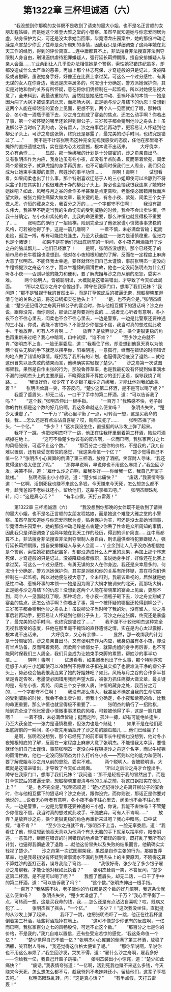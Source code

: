 # 　　第1322章 三杯坦诚酒（六）
　　“我没想到你那晚的女伴既不是收到了请柬的墨大小姐，也不是名正言顺的女朋友程姑娘，而是她这个难登大雅之堂的小警察。虽然早就知道她与你恋爱同居为虚，贴身保护为实，可还是没太拿她当回事，毕竟潜龙庄园案中，她的那份冲动毛躁差点害楚少你丢了性命是众所周知的事情，因此我只是详细调查了这两年她在北天工作的经历，得到的评价简直……连中庸都算不上，非法搜身非法搜查非法剥夺限制人身自由，刑讯逼供虐待犯罪嫌疑人，强行延长羁押期限，擅自安排嫌疑人与亲人会面……丫业余到让人几乎没办法相信她是个警察，索性她犯错违纪虽多，却都没造成什么太严重的恶果，再加上那个林志死保，才奇迹般的只是记过，没被降级或者撤职，虽说她身手好，好像还在比赛上拿过奖，可这么一个过分感性、有勇无谋的女人在你身边，我还是庆幸居多的，何况也十分确定，警方派她保护你，其实是对她和你的关系有所怀疑，意在将你们俩控制在一起监视，所以对她便忽视大意了，全未料到，我最该重视的，居然就是她感性冲动、惹祸坏事的本领——她是因为闯了大祸才被调来的北天，而那场大祸，正是她与沙之舟结下的仇怨！没想到这两个人能在柳晓笙的宴会上见面，更想不到，两个人一见面就红了眼，那种场合，冬小夜一酒瓶子砸下去，沙之舟立刻成了宴会的焦点，还怎么动手啊？你若出了事，第一个被怀疑的哪里还轮得到柳公子，三岁孩子都会猜到他沙之舟头上！虽说柳公子当时听了我的劝，没有留人，沙之舟事后若再动手，更容易让人怀疑到他柳公子头上，可沙之舟这张牌，终究还是暴露了，最完美的动手时间，也终究是错过了……”
　　我不是不计较张明杰这种完全无视我感受的态度，任他在那里毫不掩饰的直抒遗憾之情，实在是内心太过震撼，根本说不出话来。
　　大呼侥幸，又心有余悸……
　　显然，那一晚绑我的计划是十分周密的，沙之舟亲自出马，又有张明杰作为内应，我身边虽有冬小夜，却没有半点防备，反而带着紫苑、闵柔两个娇弱女子，就算虎姐的身手再厉害，也不可能同时保我们三人周全，我们只会成为让她束手束脚的累赘，帮姓沙的事半功倍……
　　阴啊！毒啊！
　　试想看看，如果闵柔也出了什么事，那个特别喜欢迁怒于人的三小姐即使可以冷静到不将屎盆子扣在其实扣了也很难洗干净的柳公子头上，势必也会恼我恨我连累了她的好姐妹吧？如此，风畅与月之谷的合作多半甚至是肯定告吹，老墨便必因错用我而声望大跌，被张力抓住痛脚大做文章，最关键的是，有冬小夜、紫苑、闵柔三个女子做人质，许恒的藏身之处，我百分之万的……一个字都守不住啊！
　　我没有那么伟大，我甚至不确定当我的生命切实的受到威胁的时候，我会不会出卖许恒，但我十分确定，冬小夜和紫苑的命，比我的命更重要，那么许恒也就显得极不重要了……
　　张明杰的确行了一招险棋，险到完全没了他张家谨小慎微事事求稳的风格，可若被他得了手，这是一箭几雕啊？
　　一着不慎，未必满盘皆输；挺而走险，孤注一搏，却有可能绝处逢生，乃至大获全胜——张力是谨慎稳重，但张力也是个赌徒！
　　如果不是在他们亮出底牌前的一瞬间，冬小夜先用酒瓶开了沙之舟的脑瓜瓢儿……他们已经赢了！
　　是啊，张明杰没想到，那个已经死了的前市局市长牛程锦也没想到，他对冬小夜知根知底的了解，反而在一定程度上麻痹大意了张明杰。不能怪我太幸运，要怪就怪他们自己太谨慎，事前张明杰一定没向牛程锦提沙之舟这个名字，而以牛程锦的圆滑世故，他也一定没问张明杰为什么打听冬小夜——否则以他的能力和便利，要了解虎姐与沙之舟从前的恩怨，委实不难。
　　两个聪明人，皆被聪明误，大概就是这错进错出，才导致了今天如此局面。
　　“所以之后沙之舟才仓惶出手，蹲守在我家门口，想绑了我们兄妹？”我问道：“那不是轻视于我的冒然出手，而是打草惊蛇后的被逼无奈，想趁柳晓笙澄清与他的关系之前，将这口锅扣实在他头上？”
　　“是，也不完全是，”张明杰叹道：“楚少还记得沙之舟离开柳公子的宴会时，你与他相互撂下的狠话吗？沙之舟说，跟你没完，而你则说，那话正是你要对他说的……说者无心听者有意啊，冬小夜不会不往心里去，闵柔也不会不往心里去，一边是警察，一边是比警察还要神通的三小姐，你说，我能不害怕吗？不管楚少你信是不信，我当时真的想过就此收手、干脆放弃，可有人不肯啊……”
　　放弃？是放弃沙之舟，换个更狠更稳的角色再重新来过吧？我心中暗骂，口中试探，“谁不肯？”
　　“至少沙之舟就不肯，”张明杰不上当，一脸无辜委屈，道：“我看住了他，却没想到他竟天真以为他两个有头无脑的手下就足以摆平你，阳奉阴违，一意孤行，继而在错误的时间错误的地点做了错误的事情，既打乱了我所有的计划，也逼得我彻底没了退路……就他这份冒失以及失败的结果而言，他确确实实轻视了楚少。”
　　沙之舟第一次试图绑架我，果然是自作主张的行为，那般鲁莽草率，也是我最初没有怀疑到做事滴水不漏的张明杰头上的主要原因，不晓得这算不算姓沙的歪打正着，误导我绕了弯路……
　　“我很好奇，张少花了多少银子雇沙之舟绑我，才能让他对我如此执着？”
　　张明杰耸肩一笑，不答反问，“楚少这第二杯酒，是不是可以喝了呢？”
　　我蹙了蹙眉头，却无二话，一口干了手中的第二杯酒，道：“可以告诉我了吗？”
　　“这个数。”张明杰伸出一根手指。
　　“一百万？”我略感不快，老子敲你的竹杠都是这个数的好几倍啊，我这条命就这么便宜吗？
　　张明杰失笑，“楚少太谦虚了。”
　　“一千万？”我心里平衡了一点，可转而一想，这是买我命的钱，我……怎么还是有点沾沾自喜呢？哎，贱病又犯了……
　　张明杰摇了摇头，“一个亿。”
　　“多少？！”这次我没坐住，直挺挺的从沙发上弹了起来。
　　我吓了一跳，也把张明杰吓了一跳，他正在往我杯里倒着第三杯酒，险些将酒瓶掉在地上。
　　“这可不像楚少你该有的反应啊，一亿而已啊，我张家百分之七的风畅股份，可远不止这个数。”
　　“那百分之七是你的价格，不是我的，”我兀自难以置信，还有些受宠若惊的感觉，“我这条命值一个亿？”
　　“楚少觉得自己不值一亿？”张明杰小心翼翼的倒满了第三杯酒，放稳了酒瓶，笑容耐人寻味，“我还觉得这价格太便宜了呢。”
　　“那你早说啊，早说你也不用这么麻烦了，”我坐回沙发，哭笑不得，道：“雇什么沙之舟啊，雇我多好——你给我一亿，我自己开窗子跳楼。”
　　张明杰装出小小惊诧，道：“楚少如此痛快？”
　　“废话，”我表情夸张道：“一亿啊，活到死我也赚不来这么多钱，今天赚来今天死，怎么想怎么都不亏，趁我爸妈不老妹妹还小，留给他们，这辈子享福去吧。”
　　张明杰眼珠乱转，问：“这是真心话？”
　　“有半点假，天打五雷轰！”

　　第1322章 三杯坦诚酒（六）
　　“我没想到你那晚的女伴既不是收到了请柬的墨大小姐，也不是名正言顺的女朋友程姑娘，而是她这个难登大雅之堂的小警察。虽然早就知道她与你恋爱同居为虚，贴身保护为实，可还是没太拿她当回事，毕竟潜龙庄园案中，她的那份冲动毛躁差点害楚少你丢了性命是众所周知的事情，因此我只是详细调查了这两年她在北天工作的经历，得到的评价简直……连中庸都算不上，非法搜身非法搜查非法剥夺限制人身自由，刑讯逼供虐待犯罪嫌疑人，强行延长羁押期限，擅自安排嫌疑人与亲人会面……丫业余到让人几乎没办法相信她是个警察，索性她犯错违纪虽多，却都没造成什么太严重的恶果，再加上那个林志死保，才奇迹般的只是记过，没被降级或者撤职，虽说她身手好，好像还在比赛上拿过奖，可这么一个过分感性、有勇无谋的女人在你身边，我还是庆幸居多的，何况也十分确定，警方派她保护你，其实是对她和你的关系有所怀疑，意在将你们俩控制在一起监视，所以对她便忽视大意了，全未料到，我最该重视的，居然就是她感性冲动、惹祸坏事的本领——她是因为闯了大祸才被调来的北天，而那场大祸，正是她与沙之舟结下的仇怨！没想到这两个人能在柳晓笙的宴会上见面，更想不到，两个人一见面就红了眼，那种场合，冬小夜一酒瓶子砸下去，沙之舟立刻成了宴会的焦点，还怎么动手啊？你若出了事，第一个被怀疑的哪里还轮得到柳公子，三岁孩子都会猜到他沙之舟头上！虽说柳公子当时听了我的劝，没有留人，沙之舟事后若再动手，更容易让人怀疑到他柳公子头上，可沙之舟这张牌，终究还是暴露了，最完美的动手时间，也终究是错过了……”
　　我不是不计较张明杰这种完全无视我感受的态度，任他在那里毫不掩饰的直抒遗憾之情，实在是内心太过震撼，根本说不出话来。
　　大呼侥幸，又心有余悸……
　　显然，那一晚绑我的计划是十分周密的，沙之舟亲自出马，又有张明杰作为内应，我身边虽有冬小夜，却没有半点防备，反而带着紫苑、闵柔两个娇弱女子，就算虎姐的身手再厉害，也不可能同时保我们三人周全，我们只会成为让她束手束脚的累赘，帮姓沙的事半功倍……
　　阴啊！毒啊！
　　试想看看，如果闵柔也出了什么事，那个特别喜欢迁怒于人的三小姐即使可以冷静到不将屎盆子扣在其实扣了也很难洗干净的柳公子头上，势必也会恼我恨我连累了她的好姐妹吧？如此，风畅与月之谷的合作多半甚至是肯定告吹，老墨便必因错用我而声望大跌，被张力抓住痛脚大做文章，最关键的是，有冬小夜、紫苑、闵柔三个女子做人质，许恒的藏身之处，我百分之万的……一个字都守不住啊！
　　我没有那么伟大，我甚至不确定当我的生命切实的受到威胁的时候，我会不会出卖许恒，但我十分确定，冬小夜和紫苑的命，比我的命更重要，那么许恒也就显得极不重要了……
　　张明杰的确行了一招险棋，险到完全没了他张家谨小慎微事事求稳的风格，可若被他得了手，这是一箭几雕啊？
　　一着不慎，未必满盘皆输；挺而走险，孤注一搏，却有可能绝处逢生，乃至大获全胜——张力是谨慎稳重，但张力也是个赌徒！
　　如果不是在他们亮出底牌前的一瞬间，冬小夜先用酒瓶开了沙之舟的脑瓜瓢儿……他们已经赢了！
　　是啊，张明杰没想到，那个已经死了的前市局市长牛程锦也没想到，他对冬小夜知根知底的了解，反而在一定程度上麻痹大意了张明杰。不能怪我太幸运，要怪就怪他们自己太谨慎，事前张明杰一定没向牛程锦提沙之舟这个名字，而以牛程锦的圆滑世故，他也一定没问张明杰为什么打听冬小夜——否则以他的能力和便利，要了解虎姐与沙之舟从前的恩怨，委实不难。
　　两个聪明人，皆被聪明误，大概就是这错进错出，才导致了今天如此局面。
　　“所以之后沙之舟才仓惶出手，蹲守在我家门口，想绑了我们兄妹？”我问道：“那不是轻视于我的冒然出手，而是打草惊蛇后的被逼无奈，想趁柳晓笙澄清与他的关系之前，将这口锅扣实在他头上？”
　　“是，也不完全是，”张明杰叹道：“楚少还记得沙之舟离开柳公子的宴会时，你与他相互撂下的狠话吗？沙之舟说，跟你没完，而你则说，那话正是你要对他说的……说者无心听者有意啊，冬小夜不会不往心里去，闵柔也不会不往心里去，一边是警察，一边是比警察还要神通的三小姐，你说，我能不害怕吗？不管楚少你信是不信，我当时真的想过就此收手、干脆放弃，可有人不肯啊……”
　　放弃？是放弃沙之舟，换个更狠更稳的角色再重新来过吧？我心中暗骂，口中试探，“谁不肯？”
　　“至少沙之舟就不肯，”张明杰不上当，一脸无辜委屈，道：“我看住了他，却没想到他竟天真以为他两个有头无脑的手下就足以摆平你，阳奉阴违，一意孤行，继而在错误的时间错误的地点做了错误的事情，既打乱了我所有的计划，也逼得我彻底没了退路……就他这份冒失以及失败的结果而言，他确确实实轻视了楚少。”
　　沙之舟第一次试图绑架我，果然是自作主张的行为，那般鲁莽草率，也是我最初没有怀疑到做事滴水不漏的张明杰头上的主要原因，不晓得这算不算姓沙的歪打正着，误导我绕了弯路……
　　“我很好奇，张少花了多少银子雇沙之舟绑我，才能让他对我如此执着？”
　　张明杰耸肩一笑，不答反问，“楚少这第二杯酒，是不是可以喝了呢？”
　　我蹙了蹙眉头，却无二话，一口干了手中的第二杯酒，道：“可以告诉我了吗？”
　　“这个数。”张明杰伸出一根手指。
　　“一百万？”我略感不快，老子敲你的竹杠都是这个数的好几倍啊，我这条命就这么便宜吗？
　　张明杰失笑，“楚少太谦虚了。”
　　“一千万？”我心里平衡了一点，可转而一想，这是买我命的钱，我……怎么还是有点沾沾自喜呢？哎，贱病又犯了……
　　张明杰摇了摇头，“一个亿。”
　　“多少？！”这次我没坐住，直挺挺的从沙发上弹了起来。
　　我吓了一跳，也把张明杰吓了一跳，他正在往我杯里倒着第三杯酒，险些将酒瓶掉在地上。
　　“这可不像楚少你该有的反应啊，一亿而已啊，我张家百分之七的风畅股份，可远不止这个数。”
　　“那百分之七是你的价格，不是我的，”我兀自难以置信，还有些受宠若惊的感觉，“我这条命值一个亿？”
　　“楚少觉得自己不值一亿？”张明杰小心翼翼的倒满了第三杯酒，放稳了酒瓶，笑容耐人寻味，“我还觉得这价格太便宜了呢。”
　　“那你早说啊，早说你也不用这么麻烦了，”我坐回沙发，哭笑不得，道：“雇什么沙之舟啊，雇我多好——你给我一亿，我自己开窗子跳楼。”
　　张明杰装出小小惊诧，道：“楚少如此痛快？”
　　“废话，”我表情夸张道：“一亿啊，活到死我也赚不来这么多钱，今天赚来今天死，怎么想怎么都不亏，趁我爸妈不老妹妹还小，留给他们，这辈子享福去吧。”
　　张明杰眼珠乱转，问：“这是真心话？”
　　“有半点假，天打五雷轰！”
